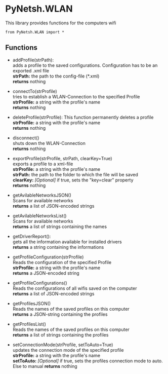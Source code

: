 # PyNetsh.WLAN
This library provides functions for the computers wifi
```
from PyNetsh.WLAN import *
```

## Functions
* addProfile(strPath):\
    adds a profile to the saved configurations. Configuration has to be an exported .xml file\
    __strPath:__ the path to the config-file (*.xml)\
    __returns__ nothing

* connectTo(strProfile)\
  tries to establish a WLAN-Connection to the specified Profile\
    __strProfile:__ a string with the profile's name\
    __returns__ nothing

* deleteProfile(strProfile):
    This function permanently deletes a profile
    __strProfile:__ a string with the profile's name\
    __returns__ nothing

* disconnect()\
    shuts down the WLAN-Connection\
    __returns__ nothing

* exportProfile(strProfile, strPath, clearKey=True)\
    exports a profile to a xml-file\
    __strProfile:__ a string with the profile's name\
    __strPath:__ the path to the folder to which the file will be saved\
    __clearKey:__ _[Optional]_ if true, sets the "key=clear" property\
    __returns__ nothing

* getAvilableNetworksJSON()\
    Scans for available networks\
    __returns__ a list of JSON-encoded strings 

* getAvilableNetworksList()\
    Scans for available networks\
    __returns__ a list of strings containing the names

* getDriverReport():\
    gets all the information available for installed drivers\
    __returns__ a string containing the informations

* getProfileConfiguration(strProfile) \
    Reads the configuration of the specified Profile\
    __strProfile:__ a string with the profile's name\
    __returns__ a JSON-encoded string

* getProfileConfigurations() \
    Reads the configurations of all wifis saved on the computer\
    __returns__ a list of JSON-encoded strings     
    
* getProfilesJSON() \
  Reads the names of the saved profiles on this computer\
    __returns__ a JSON-string containing the profiles

* getProfilesList() \
  Reads the names of the saved profiles on this computer\
    __returns__ a list of strings containing the profiles

* setConnectionMode(strProfile, setToAuto=True)\
    updates the connection mode of the specified profile\
    __strProfile:__ a string with the profile's name\
    __setToAuto:__ _[Optional]_ if true, sets the profiles connection mode to auto. Else to manual
    __returns__ nothing